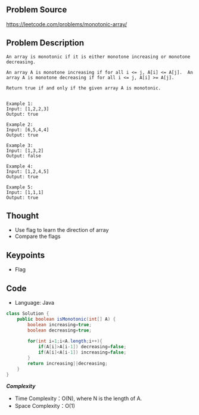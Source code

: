## Problem Source
https://leetcode.com/problems/monotonic-array/    

## Problem Description 
```
An array is monotonic if it is either monotone increasing or monotone decreasing.

An array A is monotone increasing if for all i <= j, A[i] <= A[j].  An array A is monotone decreasing if for all i <= j, A[i] >= A[j].

Return true if and only if the given array A is monotonic.


Example 1:
Input: [1,2,2,3]
Output: true

Example 2:
Input: [6,5,4,4]
Output: true

Example 3:
Input: [1,3,2]
Output: false

Example 4:
Input: [1,2,4,5]
Output: true

Example 5:
Input: [1,1,1]
Output: true
```
## Thought
- Use flag to learn the direction of array
- Compare the flags

## Keypoints
- Flag


## Code
* Language: Java

```Java
class Solution {
    public boolean isMonotonic(int[] A) {
        boolean increasing=true;
        boolean decreasing=true;
        
        for(int i=1;i<A.length;i++){
            if(A[i]>A[i-1]) decreasing=false;
            if(A[i]<A[i-1]) increasing=false;
        }
        return increasing||decreasing;
    }
}
```

***Complexity***

- Time Complexity：O(N), where N is the length of A.
- Space Complexity：O(1)
